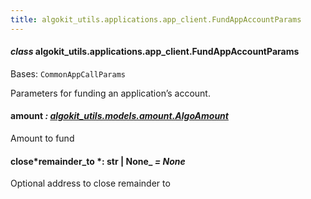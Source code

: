 ```yaml
---
title: algokit_utils.applications.app_client.FundAppAccountParams
---
```


#### _class_ algokit_utils.applications.app_client.FundAppAccountParams

Bases: `CommonAppCallParams`

Parameters for funding an application’s account.

#### amount _: [algokit_utils.models.amount.AlgoAmount](/reference/algokit-utils-py/api/models/amount/algoamount/#algokit_utils.models.amount.AlgoAmount)_

Amount to fund

#### close*remainder_to *: str | None\_ _= None_

Optional address to close remainder to
